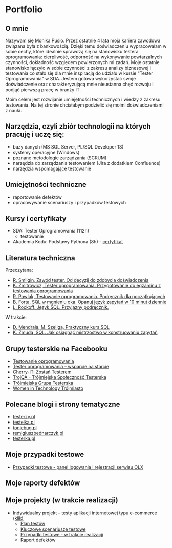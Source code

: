 # Portfolio
## O mnie
Nazywam się Monika Pusio. Przez ostatnie 4 lata moja kariera zawodowa związana była z bankowością. Dzięki temu doświadczeniu wypracowałam w sobie cechy, które idealnie sprawdzą się na stanowisku testera oprogramowania: cierpliwość, odporność na wykonywanie powtarzalnych czynności, dokładność względem powierzonych mi zadań. Moje ostatnie stanowisko łączyło w sobie czynności z zakresu analizy biznesowej i testowania co stało się dla mnie inspiracją do udziału w kursie "Tester Oprogramowania" w SDA. Jestem gotowa wykorzystać swoje doświadczenie oraz charakteryzującą mnie nieustanna chęć rozwoju i podjąć pierwszą pracę w branży IT.

Moim celem jest rozwijanie umiejętności technicznych i wiedzy z zakresu testowania. Na tej stronie chciałabym podzielić się moimi doświadczeniami z nauki.

## Narzędzia, czyli zbiór technologii na których pracuję i uczę się:
- bazy danych (MS SQL Server, PL/SQL Developer 13)
- systemy operacyjne (Windows)
- poznane metodologie zarządzania (SCRUM)
- narzędzia do zarządzania testowaniem (Jira z dodatkiem Confluence)
- narzędzia wspomagające testowanie

## Umiejętności techniczne
- raportowanie defektów
- opracowywanie scenariuszy i przypadków testowych

## Kursy i certyfikaty
- SDA: Tester Oprogramowania (112h)
	- testowanie
- Akademia Kodu: Podstawy Pythona (8h) - [certyfikat](https://drive.google.com/file/d/1NSmnnsbDX3G1sLOgSSEKG4J4lFP8Xmo1/view?usp=sharing)

## Literatura techniczna
Przeczytana:
- [R. Smilgin, Zawód tester. Od decyzji do zdobycia doświadczenia](https://ksiegarnia.pwn.pl/Zawod-tester.-Od-decyzji-do-zdobycia-doswiadczenia,743423772,p.html)
- [K. Zmitrowicz, Tester oprogramowania. Przygotowanie do egzaminu z testowania oprogramowania](https://ksiegarnia.pwn.pl/Tester-oprogramowania-Przygotowanie-do-egzaminu-z-testowania-oprogramowania,84913544,p.html)
- [R. Pawlak, Testowanie oprogramowania. Podręcznik dla początkujących](https://helion.pl/ksiazki/testowanie-oprogramowania-podrecznik-dla-poczatkujacych-rafal-pawlak,szteop.htm#format/d)
- [B. Forta, SQL w mgnieniu oka. Opanuj język zapytań w 10 minut dziennie](https://helion.pl/ksiazki/sql-w-mgnieniu-oka-opanuj-jezyk-zapytan-w-10-minut-dziennie-wydanie-iv-ben-forta,sqldko.htm#format/e)
- [L. Rockoff, Język SQL. Przyjazny podręcznik.](https://helion.pl/ksiazki/jezyk-sql-przyjazny-podrecznik-wydanie-ii-larry-rockoff,jsqlp2.htm#format/d)

W trakcie:
- [D. Mendrala, M. Szeliga, Praktyczny kurs SQL](https://helion.pl/ksiazki/praktyczny-kurs-sql-wydanie-iii-danuta-mendrala-marcin-szeliga,pksql3.htm#format/d)
- [K. Żmuda, SQL. Jak osiągnąć mistrzostwo w konstruowaniu zapytań](https://helion.pl/ksiazki/sql-jak-osiagnac-mistrzostwo-w-konstruowaniu-zapytan-katarzyna-zmuda,sqljak.htm#format/e)

## Grupy testerskie na Facebooku
- [Testowanie oprogramowania](https://www.facebook.com/groups/TestowanieOprogramowania)
- [Tester oprogramowania – wsparcie na starcie](https://www.facebook.com/groups/testeroprogramowania)
- [Cherry-IT: Zostań Testerem](https://www.facebook.com/groups/2133784529983322)
- [TrojQA - Trójmiejska Społeczność Testerska](https://www.facebook.com/trojqa)
- [Trójmiejska Grupa Testerska](https://www.facebook.com/groups/1499629203641993)
- [Women in Technology Trójmiasto](https://www.facebook.com/groups/WiTGdansk/)

## Polecane blogi i strony tematyczne
- [testerzy.pl](https://testerzy.pl/)
- [testelka.pl](https://testelka.pl/)
- [toniebug.pl](https://www.toniebug.pl/)
- [remigiuszbednarczyk.pl](https://remigiuszbednarczyk.pl/)
- [testerka.pl](http://testerka.pl/)

## Moje przypadki testowe
- [Przypadki testowe - panel logowania i rejestracji serwisu OLX](https://drive.google.com/file/d/1IglYK2rTOcVIdkklpK-7NeRi5nV2l8-A/view?usp=sharing)

## Moje raporty defektów


## Moje projekty (w trakcie realizacji)
- Indywidualny projekt – testy aplikacji internetowej typu e-commerce [(klik)](https://emilieatelier.pl/)
	- [Plan testów](https://drive.google.com/file/d/1D2dOK0NxbzACiReyFhPo8or89Nt3uNDc/view?usp=sharing)
	- [Kluczowe scenariusze testowe](https://drive.google.com/file/d/1S-hLmH2ZBqQjyEMh4iC0DrT9zogLS1sA/view?usp=sharing)
	- [Przypadki testowe - w trakcie realizacji](https://drive.google.com/file/d/10xgw5gRqbcJN76969D442fNVzyVjLurO/view?usp=sharing)
	- Raport defektów

